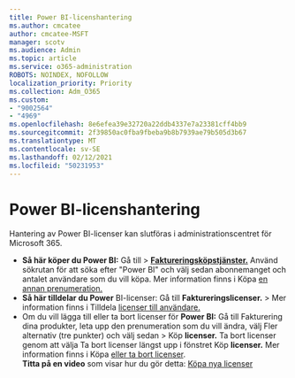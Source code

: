 ```yaml
---
title: Power BI-licenshantering
ms.author: cmcatee
author: cmcatee-MSFT
manager: scotv
ms.audience: Admin
ms.topic: article
ms.service: o365-administration
ROBOTS: NOINDEX, NOFOLLOW
localization_priority: Priority
ms.collection: Adm_O365
ms.custom:
- "9002564"
- "4969"
ms.openlocfilehash: 8e6efea39e32720a22ddb4337e7a23381cff4bb9
ms.sourcegitcommit: 2f39850ac0fba9fbeba9b8b7939ae79b505d3b67
ms.translationtype: MT
ms.contentlocale: sv-SE
ms.lasthandoff: 02/12/2021
ms.locfileid: "50231953"
---
```

# <a name="power-bi-license-management"></a>Power BI-licenshantering

Hantering av Power BI-licenser kan slutföras i administrationscentret för Microsoft 365.

- **Så här köper du Power BI:** Gå till  \> **[Faktureringsköpstjänster.](https://go.microsoft.com/fwlink/p/?linkid=868433)** Använd sökrutan för att söka efter "Power BI" och välj sedan abonnemanget och antalet användare som du vill köpa. Mer information finns i Köpa [en annan prenumeration.](https://docs.microsoft.com/microsoft-365/commerce/try-or-buy-microsoft-365#buy-a-different-subscription)
- **Så här tilldelar du Power** BI-licenser: Gå till **Faktureringslicenser.**  >  **[](https://go.microsoft.com/fwlink/p/?linkid=842264)** Mer information finns i Tilldela [licenser till användare.](https://docs.microsoft.com/microsoft-365/admin/manage/assign-licenses-to-users)
- Om du vill lägga till eller ta bort licenser för **Power BI:** Gå till Fakturering dina produkter, leta upp den prenumeration som du vill ändra, välj Fler alternativ (tre punkter) och välj sedan  >  **[](https://go.microsoft.com/fwlink/p/?linkid=842054)** Köp **licenser.**  Ta bort licenser genom att  välja Ta bort licenser längst upp i fönstret Köp **licenser.** Mer information finns i Köpa [eller ta bort licenser](https://docs.microsoft.com/microsoft-365/commerce/licenses/buy-licenses).\
**Titta på en video** som visar hur du gör detta: [Köpa nya licenser](https://go.microsoft.com/fwlink/p/?linkid=2154857)
